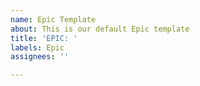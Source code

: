 ```yaml
---
name: Epic Template
about: This is our default Epic template
title: 'EPIC: '
labels: Epic
assignees: ''

---
```



